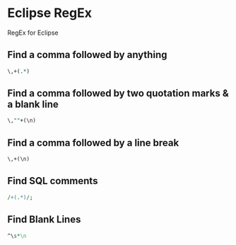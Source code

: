 # Eclipse RegEx
RegEx for Eclipse

## Find a comma followed by anything
```perl
\,+(.*)
```

## Find a comma followed by two quotation marks & a blank line
```perl
\,""+(\n)
```

## Find a comma followed by a line break
```perl
\,+(\n)
```

## Find SQL comments
```perl
/+(.*)/;
```

## Find Blank Lines
```perl
^\s*\n
```
